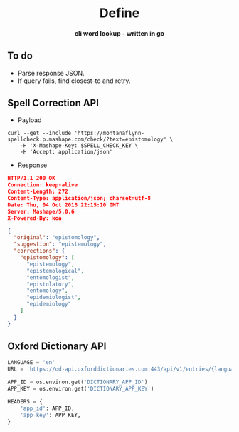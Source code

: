 <h1 align="center">
    Define
</h1>

<h4 align="center">
    cli word lookup - written in go
</h4>



## To do

- Parse response JSON.
- If query fails, find closest-to and retry.


## Spell Correction API

 * Payload

 ```
 curl --get --include 'https://montanaflynn-spellcheck.p.mashape.com/check/?text=epistomology' \
     -H 'X-Mashape-Key: $SPELL_CHECK_KEY \
     -H 'Accept: application/json'
 ```

 * Response

 ```json
 HTTP/1.1 200 OK
 Connection: keep-alive
 Content-Length: 272
 Content-Type: application/json; charset=utf-8
 Date: Thu, 04 Oct 2018 22:15:10 GMT
 Server: Mashape/5.0.6
 X-Powered-By: koa
 
 {
   "original": "epistomology",
   "suggestion": "epistemology",
   "corrections": {
     "epistomology": [
       "epistemology",
       "epistemological",
       "entomologist",
       "epistolatory",
       "entomology",
       "epidemiologist",
       "epidemiology"
     ]
   }
 }
 ```

## Oxford Dictionary API

```python
LANGUAGE = 'en'
URL = 'https://od-api.oxforddictionaries.com:443/api/v1/entries/{language}/{word}'

APP_ID = os.environ.get('DICTIONARY_APP_ID')
APP_KEY = os.environ.get('DICTIONARY_APP_KEY')

HEADERS = {
    'app_id': APP_ID,
    'app_key': APP_KEY,
}
```

